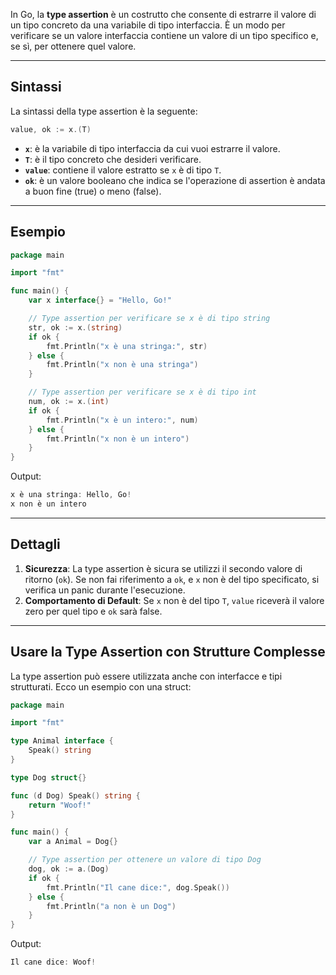 In Go, la **type assertion** è un costrutto che consente di estrarre il valore di un tipo concreto da una variabile di tipo interfaccia. È un modo per verificare se un valore interfaccia contiene un valore di un tipo specifico e, se sì, per ottenere quel valore.


***
## Sintassi
La sintassi della type assertion è la seguente:

```go
value, ok := x.(T)
```

- **`x`**: è la variabile di tipo interfaccia da cui vuoi estrarre il valore.
- **`T`**: è il tipo concreto che desideri verificare.
- **`value`**: contiene il valore estratto se `x` è di tipo `T`.
- **`ok`**: è un valore booleano che indica se l'operazione di assertion è andata a buon fine (true) o meno (false).


***
## Esempio
```go
package main

import "fmt"

func main() {
    var x interface{} = "Hello, Go!"

    // Type assertion per verificare se x è di tipo string
    str, ok := x.(string)
    if ok {
        fmt.Println("x è una stringa:", str)
    } else {
        fmt.Println("x non è una stringa")
    }

    // Type assertion per verificare se x è di tipo int
    num, ok := x.(int)
    if ok {
        fmt.Println("x è un intero:", num)
    } else {
        fmt.Println("x non è un intero")
    }
}
```

Output:
```go
x è una stringa: Hello, Go!
x non è un intero
```




***
## Dettagli
1. **Sicurezza**: La type assertion è sicura se utilizzi il secondo valore di ritorno (`ok`). Se non fai riferimento a `ok`, e `x` non è del tipo specificato, si verifica un panic durante l'esecuzione.
2. **Comportamento di Default**: Se `x` non è del tipo `T`, `value` riceverà il valore zero per quel tipo e `ok` sarà false.



***
## Usare la Type Assertion con Strutture Complesse

La type assertion può essere utilizzata anche con interfacce e tipi strutturati. Ecco un esempio con una struct:
```go
package main

import "fmt"

type Animal interface {
    Speak() string
}

type Dog struct{}

func (d Dog) Speak() string {
    return "Woof!"
}

func main() {
    var a Animal = Dog{}

    // Type assertion per ottenere un valore di tipo Dog
    dog, ok := a.(Dog)
    if ok {
        fmt.Println("Il cane dice:", dog.Speak())
    } else {
        fmt.Println("a non è un Dog")
    }
}
```

Output:
```go
Il cane dice: Woof!
```